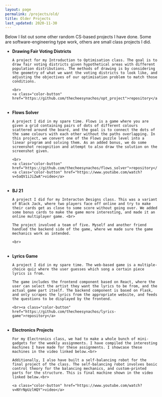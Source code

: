 ```yaml
---
layout: page
permalink: /projects/old/
title: Older Projects
last_updated: 2020-11-30
---
```

Below I list out some other random CS-based projects I have done. Some are software-engineering type work, others are small class projects I did.

<ul>
  <li>
    <b> Drawing Fair Voting Districts </b><br>

    A project for my Introduction to Optimisation class. The goal is to draw fair voting districts given hypothetical areas with different population distributions. The methods of drawing is by considering the geometry of what we want the voting districts to look like, and adjusting the objectives of our optimisation problem to match those conditions.

    <br>
    <a class="color-button" href="https://github.com/thecheesynachos/opt_project">repository</a>
  </li><br>

  <li>
    <b> Flows Solver </b><br>

    A project I did in my spare time. Flows is a game where you are given a grid containing pairs of dots of different colours scattered around the board, and the goal is to connect the dots of the same colours with each other without the paths overlapping. In this project, we convert one of the Flows puzzle level into a linear program and solving them. As an added bonus, we do some screenshot recognition and attempt to also draw the solution on the screenshot given.

    <br>
    <a class="color-button" href="https://github.com/thecheesynachos/flows_solver">repository</a>
    <a class="color-button" href="https://www.youtube.com/watch?v=5aQV1iJiZwA">video</a>
  </li><br>

  <li>
    <b> BJ 21 </b><br>

    A project I did for my Interacton Designs class. This was a variant of Black Jack, where two players face off online and try to make their cards get as close to some score without going over. We added some bonus cards to make the game more interesting, and made it an online multiplayer game. <br>

    The project involved a team of five. Myself and another friend handled the backend side of the game, where we made sure the game mechanics work as intended.

    <br>
  </li><br>

  <li>
    <b> Lyrics Game </b><br>

    A project I did in my spare time. The web-based game is a multiple-choice quiz where the user guesses which song a certain piece lyrics is from.

    The game includes the frontend component based on React, where the user can select the artist they want the lyrics to be from, and the actual game part itself. The backend component is based on Flask, and only scrapes the lyrics from the appropriate website, and feeds the questions to be displayed by the frontend.

    <br><a class="color-button" href="https://github.com/thecheesynachos/lyrics-game">repository</a>
  </li><br>

  <li>
    <b> Electronics Projects </b> <br>

    For my Electronics class, we had to make a whole bunch of mini-gadgets for the weekly assignments. I have compiled the interesting machines I have made for these assignments. I showcase these machines in the video linked below.<br>

    Additionally, I also have built a self-balancing robot for the final project of the class. The self-balancing robot involves basic control theory for the balancing mechanics, and custom-printed parts for the structure. This is final machine shown in the video linked below.<br>

    <a class="color-button" href="https://www.youtube.com/watch?v=NYrNpUzlHQY">video</a>
  </li><br>

</ul>
